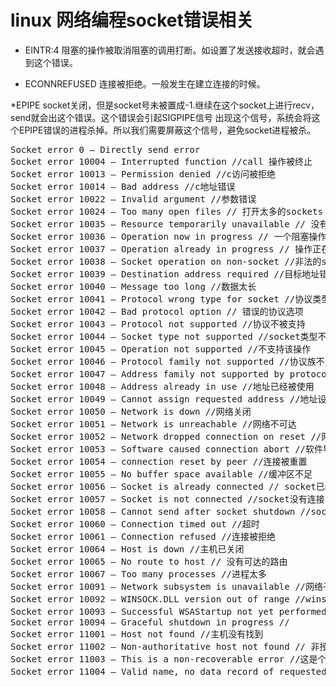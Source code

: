 # linux 网络编程socket错误相关

* EINTR:4
阻塞的操作被取消阻塞的调用打断。如设置了发送接收超时，就会遇到这个错误。

* ECONNREFUSED
连接被拒绝。一般发生在建立连接的时候。

*EPIPE
socket关闭，但是socket号未被置成-1.继续在这个socket上进行recv，send就会出这个错误。这个错误会引起SIGPIPE信号
出现这个信号，系统会将这个EPIPE错误的进程杀掉。所以我们需要屏蔽这个信号，避免socket进程被杀。

<pre>
Socket error 0 – Directly send error 
Socket error 10004 – Interrupted function //call 操作被终止 
Socket error 10013 – Permission denied //c访问被拒绝 
Socket error 10014 – Bad address //c地址错误 
Socket error 10022 – Invalid argument //参数错误 
Socket error 10024 – Too many open files // 打开太多的sockets 
Socket error 10035 – Resource temporarily unavailable // 没有可以获取的资料 
Socket error 10036 – Operation now in progress // 一个阻塞操作正在进行中 
Socket error 10037 – Operation already in progress // 操作正在进行中 
Socket error 10038 – Socket operation on non-socket //非法的socket对象在操作 
Socket error 10039 – Destination address required //目标地址错误 
Socket error 10040 – Message too long //数据太长 
Socket error 10041 – Protocol wrong type for socket //协议类型错误 
Socket error 10042 – Bad protocol option // 错误的协议选项 
Socket error 10043 – Protocol not supported //协议不被支持 
Socket error 10044 – Socket type not supported //socket类型不支持 
Socket error 10045 – Operation not supported //不支持该操作 
Socket error 10046 – Protocol family not supported //协议族不支持 
Socket error 10047 – Address family not supported by protocol family//使用的地址族不在支持之列 
Socket error 10048 – Address already in use //地址已经被使用 
Socket error 10049 – Cannot assign requested address //地址设置失败 
Socket error 10050 – Network is down //网络关闭 
Socket error 10051 – Network is unreachable //网络不可达 
Socket error 10052 – Network dropped connection on reset //网络被重置 
Socket error 10053 – Software caused connection abort //软件导致连接退出 
Socket error 10054 – connection reset by peer //连接被重置 
Socket error 10055 – No buffer space available //缓冲区不足 
Socket error 10056 – Socket is already connected // socket已经连接 
Socket error 10057 – Socket is not connected //socket没有连接 
Socket error 10058 – Cannot send after socket shutdown //socket已经关闭 
Socket error 10060 – Connection timed out //超时 
Socket error 10061 – Connection refused //连接被拒绝 
Socket error 10064 – Host is down //主机已关闭 
Socket error 10065 – No route to host // 没有可达的路由 
Socket error 10067 – Too many processes //进程太多 
Socket error 10091 – Network subsystem is unavailable //网络子系统不可用 
Socket error 10092 – WINSOCK.DLL version out of range //winsock.dll版本超出范围 
Socket error 10093 – Successful WSAStartup not yet performed //没有成功执行WSAStartup 
Socket error 10094 – Graceful shutdown in progress // 
Socket error 11001 – Host not found //主机没有找到 
Socket error 11002 – Non-authoritative host not found // 非授权的主机没有找到 
Socket error 11003 – This is a non-recoverable error //这是个无法恢复的错误 
Socket error 11004 – Valid name, no data record of requested type //请求的类型的名字或数据错误
</pre>